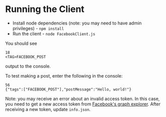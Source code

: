 # Running the Client

- Install node dependencies (note: you may need to have admin privileges) - `npm install`
- Run the client - `node FacebookClient.js`

You should see
```
18
<TAG>FACEBOOK_POST
```
output to the console.

To test making a post, enter the following in the console:
```
56
{"tags":["FACEBOOK_POST"],"postMessage":"Hello, world!"}
```

Note: you may receive an error about an invalid access token. In this case, you need to get a new access token from [Facebook's graph explorer](https://developers.facebook.com/tools/explorer/). After receiving a new token, update `info.json`.
